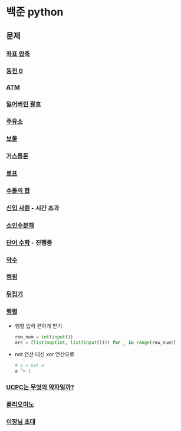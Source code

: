 # 백준 python

## 문제

### [좌표 압축](18870.py)

### [동전 0](11047.py)

### [ATM](11399.py)

### [잃어버린 괄호](1541.py)

### [주유소](13305.py)

### [보물](1026.py)

### [거스름돈](5585.py)

### [로프](2217.py)

### [수들의 합](1789.py)

### [신입 사원](1946.py) - 시간 초과

### [소인수분해](11653.py)

### [단어 수학](1339.py) - 진행중

### [약수](1037.py)

### [캠핑](4796.py)

### [뒤집기](1439.py)

### [행렬](1080.py)

- 행렬 입력 편하게 받기

  ```py
  row_num = int(input())
  arr = [list(map(int, list(input()))) for _ in range(row_num)]
  ```

- not 연산 대신 xor 연산으로

  ```py
  # a = not a
  a ^= 1
  ```

### [UCPC는 무엇의 약자일까?](15904.py)

### [폴리오미노](1343.py)

### [이장님 초대](9237.py)
